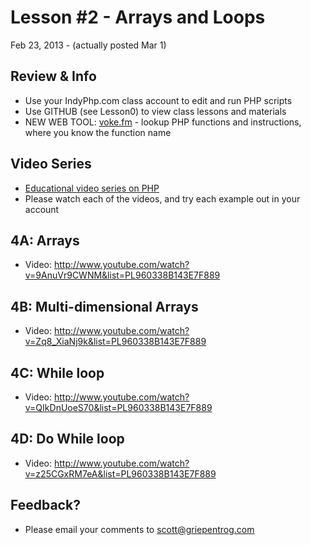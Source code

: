Lesson #2 - Arrays and Loops
===

Feb 23, 2013 - (actually posted Mar 1)

Review & Info
---
* Use your IndyPhp.com class account to edit and run PHP scripts
* Use GITHUB (see Lesson0) to view class lessons and materials
* NEW WEB TOOL: [voke.fm](http://voke.fm/) - lookup PHP functions and instructions, where you know the function name

Video Series
---
* [Educational video series on PHP](http://www.youtube.com/course?list=EC960338B143E7F889)
* Please watch each of the videos, and try each example out in your account

4A: Arrays
---
* Video: http://www.youtube.com/watch?v=9AnuVr9CWNM&list=PL960338B143E7F889

4B: Multi-dimensional Arrays
---
* Video: http://www.youtube.com/watch?v=Zq8_XiaNj9k&list=PL960338B143E7F889

4C: While loop
---
* Video: http://www.youtube.com/watch?v=QIkDnUoeS70&list=PL960338B143E7F889

4D: Do While loop
---
* Video: http://www.youtube.com/watch?v=z25CGxRM7eA&list=PL960338B143E7F889

Feedback?
---
* Please email your comments to [scott@griepentrog.com](mailto:scott@griepentrog.com)


